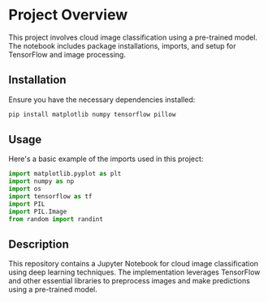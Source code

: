 # Project Overview

This project involves cloud image classification using a pre-trained model. The notebook includes package installations, imports, and setup for TensorFlow and image processing.

## Installation

Ensure you have the necessary dependencies installed:

```bash
pip install matplotlib numpy tensorflow pillow
```

## Usage

Here's a basic example of the imports used in this project:

```python
import matplotlib.pyplot as plt
import numpy as np
import os
import tensorflow as tf
import PIL
import PIL.Image
from random import randint
```

## Description

This repository contains a Jupyter Notebook for cloud image classification using deep learning techniques. The implementation leverages TensorFlow and other essential libraries to preprocess images and make predictions using a pre-trained model.

